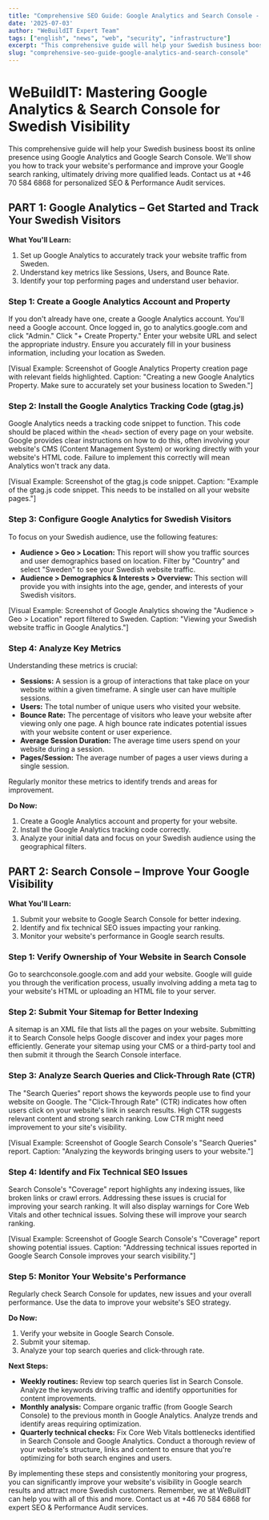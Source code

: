 ```yaml
---
title: "Comprehensive SEO Guide: Google Analytics and Search Console - google analytics search console"
date: '2025-07-03'
author: "WeBuildIT Expert Team"
tags: ["english", "news", "web", "security", "infrastructure"]
excerpt: "This comprehensive guide will help your Swedish business boost its online presence using Google Analytics and Google Sea..."
slug: "comprehensive-seo-guide-google-analytics-and-search-console"
---
```

# WeBuildIT: Mastering Google Analytics & Search Console for Swedish Visibility

This comprehensive guide will help your Swedish business boost its online presence using Google Analytics and Google Search Console. We'll show you how to track your website's performance and improve your Google search ranking, ultimately driving more qualified leads.  Contact us at +46 70 584 6868 for personalized SEO & Performance Audit services.

## PART 1: Google Analytics – Get Started and Track Your Swedish Visitors

**What You'll Learn:**

1. Set up Google Analytics to accurately track your website traffic from Sweden.
2. Understand key metrics like Sessions, Users, and Bounce Rate.
3. Identify your top performing pages and understand user behavior.


### Step 1: Create a Google Analytics Account and Property

If you don't already have one, create a Google Analytics account.  You'll need a Google account.  Once logged in, go to analytics.google.com and click "Admin."  Click "+ Create Property."  Enter your website URL and select the appropriate industry. Ensure you accurately fill in your business information, including your location as Sweden.

[Visual Example: Screenshot of Google Analytics Property creation page with relevant fields highlighted.  Caption: "Creating a new Google Analytics Property. Make sure to accurately set your business location to Sweden."]


### Step 2: Install the Google Analytics Tracking Code (gtag.js)

Google Analytics needs a tracking code snippet to function.  This code should be placed within the `<head>` section of every page on your website.  Google provides clear instructions on how to do this, often involving your website's CMS (Content Management System) or working directly with your website's HTML code.  Failure to implement this correctly will mean Analytics won't track any data.

[Visual Example: Screenshot of the gtag.js code snippet. Caption: "Example of the gtag.js code snippet.  This needs to be installed on all your website pages."]

### Step 3: Configure Google Analytics for Swedish Visitors

To focus on your Swedish audience, use the following features:

* **Audience > Geo > Location:** This report will show you traffic sources and user demographics based on location. Filter by "Country" and select "Sweden" to see your Swedish website traffic.
* **Audience > Demographics & Interests > Overview:** This section will provide you with insights into the age, gender, and interests of your Swedish visitors.

[Visual Example: Screenshot of Google Analytics showing the "Audience > Geo > Location" report filtered to Sweden. Caption: "Viewing your Swedish website traffic in Google Analytics."]


### Step 4: Analyze Key Metrics

Understanding these metrics is crucial:

* **Sessions:** A session is a group of interactions that take place on your website within a given timeframe.  A single user can have multiple sessions.
* **Users:** The total number of unique users who visited your website.
* **Bounce Rate:** The percentage of visitors who leave your website after viewing only one page.  A high bounce rate indicates potential issues with your website content or user experience.
* **Average Session Duration:** The average time users spend on your website during a session.
* **Pages/Session:** The average number of pages a user views during a single session.

Regularly monitor these metrics to identify trends and areas for improvement.


**Do Now:**

1. Create a Google Analytics account and property for your website.
2. Install the Google Analytics tracking code correctly.
3. Analyze your initial data and focus on your Swedish audience using the geographical filters.


## PART 2: Search Console – Improve Your Google Visibility

**What You'll Learn:**

1. Submit your website to Google Search Console for better indexing.
2. Identify and fix technical SEO issues impacting your ranking.
3. Monitor your website's performance in Google search results.


### Step 1: Verify Ownership of Your Website in Search Console

Go to searchconsole.google.com and add your website. Google will guide you through the verification process, usually involving adding a meta tag to your website's HTML or uploading an HTML file to your server.


### Step 2: Submit Your Sitemap for Better Indexing

A sitemap is an XML file that lists all the pages on your website. Submitting it to Search Console helps Google discover and index your pages more efficiently.  Generate your sitemap using your CMS or a third-party tool and then submit it through the Search Console interface.


### Step 3: Analyze Search Queries and Click-Through Rate (CTR)

The "Search Queries" report shows the keywords people use to find your website on Google.  The "Click-Through Rate" (CTR) indicates how often users click on your website's link in search results.  High CTR suggests relevant content and strong search ranking.  Low CTR might need improvement to your site's visibility.

[Visual Example: Screenshot of Google Search Console's "Search Queries" report. Caption: "Analyzing the keywords bringing users to your website."]

### Step 4: Identify and Fix Technical SEO Issues

Search Console's "Coverage" report highlights any indexing issues, like broken links or crawl errors.  Addressing these issues is crucial for improving your search ranking.  It will also display warnings for Core Web Vitals and other technical issues.  Solving these will improve your search ranking.

[Visual Example: Screenshot of Google Search Console's "Coverage" report showing potential issues. Caption: "Addressing technical issues reported in Google Search Console improves your search visibility."]

### Step 5: Monitor Your Website's Performance

Regularly check Search Console for updates, new issues and your overall performance. Use the data to improve your website's SEO strategy.


**Do Now:**

1. Verify your website in Google Search Console.
2. Submit your sitemap.
3. Analyze your top search queries and click-through rate.


**Next Steps:**

* **Weekly routines:** Review top search queries list in Search Console. Analyze the keywords driving traffic and identify opportunities for content improvements.
* **Monthly analysis:** Compare organic traffic (from Google Search Console) to the previous month in Google Analytics. Analyze trends and identify areas requiring optimization.
* **Quarterly technical checks:** Fix Core Web Vitals bottlenecks identified in Search Console and Google Analytics.  Conduct a thorough review of your website's structure, links and content to ensure that you're optimizing for both search engines and users.


By implementing these steps and consistently monitoring your progress, you can significantly improve your website's visibility in Google search results and attract more Swedish customers. Remember, we at WeBuildIT can help you with all of this and more. Contact us at +46 70 584 6868 for expert SEO & Performance Audit services.
